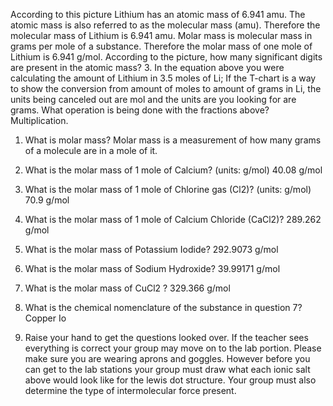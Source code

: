 
According to this picture Lithium has an atomic mass of 6.941 amu. The atomic mass is also referred to as the molecular mass (amu). Therefore the molecular mass of Lithium is 6.941 amu. Molar mass is molecular mass in grams per mole of a substance. Therefore the molar mass of one mole of Lithium is 6.941 g/mol. According to the picture, how many significant digits are present in the atomic mass? 3. In the equation above you were calculating the amount of Lithium in 3.5 moles of Li; If the T-chart is a way to show the conversion from amount of moles to amount of grams in Li, the units being canceled out are mol and the units are you looking for are grams. What operation is being done with the fractions above? Multiplication.

1.  What is molar mass?
Molar mass is a measurement of how many grams of a molecule are in a mole of it.

2.  What is the molar mass of 1 mole of Calcium? (units: g/mol)
40.08 g/mol

3.  What is the molar mass of 1 mole of Chlorine gas (Cl2)? (units: g/mol)
70.9 g/mol

4.  What is the molar mass of 1 mole of Calcium Chloride (CaCl2)?
289.262 g/mol

5.  What is the molar mass of Potassium Iodide?
292.9073 g/mol

6.  What is the molar mass of Sodium Hydroxide?
39.99171 g/mol

7.  What is the molar mass of CuCl2 ?
329.366 g/mol

8.  What is the chemical nomenclature of the substance in question 7?
Copper Io

9.  Raise your hand to get the questions looked over. If the teacher sees everything is correct your group may move on to the lab portion. Please make sure you are wearing aprons and goggles. However before you can get to the lab stations your group must draw what each ionic salt above would look like for the lewis dot structure. Your group must also determine the type of intermolecular force present.
<!--stackedit_data:
eyJoaXN0b3J5IjpbMTQzNDM2OTk5MywyMDU1NjQ3MTMyLDIxMj
YwNjMzODhdfQ==
-->